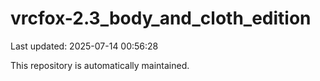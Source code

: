 # vrcfox-2.3_body_and_cloth_edition

Last updated: 2025-07-14 00:56:28

This repository is automatically maintained.
